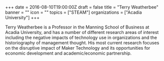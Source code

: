 +++
date = 2016-08-10T19:00:00Z
draft = false
title = "Terry Weatherbee"
banner = ""
icon = ""
topics = ["STEAM"]
organizations = ["Acadia University"]
+++

Terry Weatherbee is a Professor in the Manning School of Business at Acadia University, and has a number of different research areas of interest including the negative impacts of technology use in organizations and the historiography of management thought. His most current research focuses on the disruptive impact of Maker Technology and its opportunities for economic development and academic/economic partnership.
